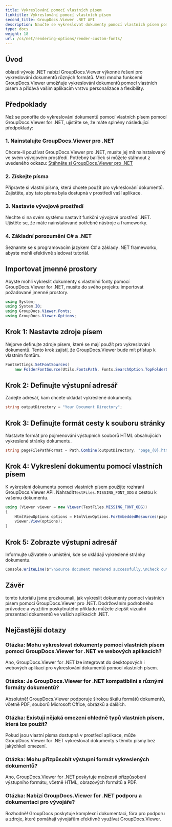 ```yaml
---
title: Vykreslování pomocí vlastních písem
linktitle: Vykreslování pomocí vlastních písem
second_title: GroupDocs.Viewer .NET API
description: Naučte se vykreslovat dokumenty pomocí vlastních písem pomocí GroupDocs.Viewer for .NET. Vylepšete vizuální prezentace bez námahy.
type: docs
weight: 18
url: /cs/net/rendering-options/render-custom-fonts/
---
```

## Úvod
oblasti vývoje .NET nabízí GroupDocs.Viewer výkonné řešení pro vykreslování dokumentů různých formátů. Mezi mnoha funkcemi GroupDocs.Viewer umožňuje vykreslování dokumentů pomocí vlastních písem a přidává vašim aplikacím vrstvu personalizace a flexibility.
## Předpoklady
Než se ponoříte do vykreslování dokumentů pomocí vlastních písem pomocí GroupDocs.Viewer for .NET, ujistěte se, že máte splněny následující předpoklady:
### 1. Nainstalujte GroupDocs.Viewer pro .NET
Chcete-li používat GroupDocs.Viewer pro .NET, musíte jej mít nainstalovaný ve svém vývojovém prostředí. Potřebný balíček si můžete stáhnout z uvedeného odkazu:
[Stáhněte si GroupDocs.Viewer pro .NET](https://releases.groupdocs.com/viewer/net/)
### 2. Získejte písma
Připravte si vlastní písma, která chcete použít pro vykreslování dokumentů. Zajistěte, aby tato písma byla dostupná v prostředí vaší aplikace.
### 3. Nastavte vývojové prostředí
Nechte si na svém systému nastavit funkční vývojové prostředí .NET. Ujistěte se, že máte nainstalované potřebné nástroje a frameworky.
### 4. Základní porozumění C# a .NET
Seznamte se s programovacím jazykem C# a základy .NET frameworku, abyste mohli efektivně sledovat tutoriál.

## Importovat jmenné prostory
Abyste mohli vykreslit dokumenty s vlastními fonty pomocí GroupDocs.Viewer for .NET, musíte do svého projektu importovat požadované jmenné prostory.

```csharp
using System;
using System.IO;
using GroupDocs.Viewer.Fonts;
using GroupDocs.Viewer.Options;
```

## Krok 1: Nastavte zdroje písem
Nejprve definujte zdroje písem, které se mají použít pro vykreslování dokumentů. Tento krok zajistí, že GroupDocs.Viewer bude mít přístup k vlastním fontům.
```csharp
FontSettings.SetFontSources(
    new FolderFontSource(Utils.FontsPath, Fonts.SearchOption.TopFolderOnly));
```
## Krok 2: Definujte výstupní adresář
Zadejte adresář, kam chcete ukládat vykreslené dokumenty.
```csharp
string outputDirectory = "Your Document Directory";
```
## Krok 3: Definujte formát cesty k souboru stránky
Nastavte formát pro pojmenování výstupních souborů HTML obsahujících vykreslené stránky dokumentu.
```csharp
string pageFilePathFormat = Path.Combine(outputDirectory, "page_{0}.html");
```
## Krok 4: Vykreslení dokumentu pomocí vlastních písem
 K vykreslení dokumentu pomocí vlastních písem použijte rozhraní GroupDocs.Viewer API. Nahradit`TestFiles.MISSING_FONT_ODG` s cestou k vašemu dokumentu.
```csharp
using (Viewer viewer = new Viewer(TestFiles.MISSING_FONT_ODG))
{
    HtmlViewOptions options = HtmlViewOptions.ForEmbeddedResources(pageFilePathFormat);
    viewer.View(options);
}
```
## Krok 5: Zobrazte výstupní adresář
Informujte uživatele o umístění, kde se ukládají vykreslené stránky dokumentu.
```csharp
Console.WriteLine($"\nSource document rendered successfully.\nCheck output in {outputDirectory}.");
```

## Závěr
tomto tutoriálu jsme prozkoumali, jak vykreslit dokumenty pomocí vlastních písem pomocí GroupDocs.Viewer pro .NET. Dodržováním podrobného průvodce a využitím poskytnutého příkladu můžete zlepšit vizuální prezentaci dokumentů ve vašich aplikacích .NET.
## Nejčastější dotazy
### Otázka: Mohu vykreslovat dokumenty pomocí vlastních písem pomocí GroupDocs.Viewer for .NET ve webových aplikacích?
Ano, GroupDocs.Viewer for .NET lze integrovat do desktopových i webových aplikací pro vykreslování dokumentů pomocí vlastních písem.
### Otázka: Je GroupDocs.Viewer for .NET kompatibilní s různými formáty dokumentů?
Absolutně! GroupDocs.Viewer podporuje širokou škálu formátů dokumentů, včetně PDF, souborů Microsoft Office, obrázků a dalších.
### Otázka: Existují nějaká omezení ohledně typů vlastních písem, která lze použít?
Pokud jsou vlastní písma dostupná v prostředí aplikace, může GroupDocs.Viewer for .NET vykreslovat dokumenty s těmito písmy bez jakýchkoli omezení.
### Otázka: Mohu přizpůsobit výstupní formát vykreslených dokumentů?
Ano, GroupDocs.Viewer for .NET poskytuje možnosti přizpůsobení výstupního formátu, včetně HTML, obrazových formátů a PDF.
### Otázka: Nabízí GroupDocs.Viewer for .NET podporu a dokumentaci pro vývojáře?
Rozhodně! GroupDocs poskytuje komplexní dokumentaci, fóra pro podporu a zdroje, které pomáhají vývojářům efektivně využívat GroupDocs.Viewer.